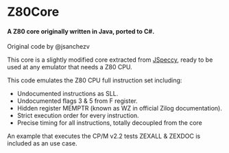 # Z80Core
#### A Z80 core originally written in Java, ported to C#.

Original code by @jsanchezv

This core is a slightly modified core extracted from [JSpeccy](https://github.com/jsanchezv/JSpeccy), ready to be used at any emulator that needs a Z80 CPU.

This code emulates the Z80 CPU full instruction set including:

* Undocumented instructions as SLL.
* Undocumented flags 3 & 5 from F register.
* Hidden register MEMPTR (known as WZ in official Zilog documentation).
* Strict execution order for every instruction.
* Precise timing for all instructions, totally decoupled from the core

An example that executes the CP/M v2.2 tests ZEXALL & ZEXDOC is included as an use case.
